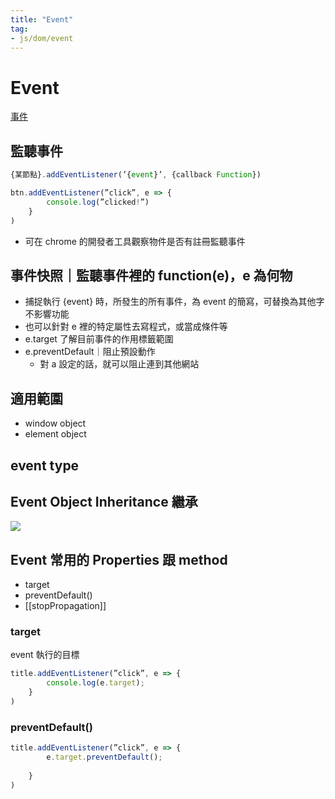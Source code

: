 ```yaml
---
title: "Event"
tag: 
- js/dom/event
---
```

# Event
[事件](https://developer.mozilla.org/zh-TW/docs/Web/Events)

## 監聽事件
```js
{某節點}.addEventListener(’{event}’, {callback Function})
```

```js
btn.addEventListener(”click”, e => {
		console.log(”clicked!”)
	}
)
```
-   可在 chrome 的開發者工具觀察物件是否有註冊監聽事件
## 事件快照｜監聽事件裡的 function(e)，e 為何物
-   捕捉執行 {event} 時，所發生的所有事件，為 event 的簡寫，可替換為其他字不影響功能
-   也可以針對 e 裡的特定屬性去寫程式，或當成條件等
-   e.target 了解目前事件的作用標籤範圍
-   e.preventDefault｜阻止預設動作
	-   對 a 設定的話，就可以阻止連到其他網站

## 適用範圍
- window object
- element object
## event type
## Event Object Inheritance 繼承
![](https://i.imgur.com/YmH97EB.png)


## Event 常用的 Properties 跟 method
- target
- preventDefault()
- [[stopPropagation]]
### target
event 執行的目標
```js
title.addEventListener(”click”, e => {
		console.log(e.target);
	}
)
```
### preventDefault()
```js
title.addEventListener(”click”, e => {
		e.target.preventDefault();
		
	}
)
```

